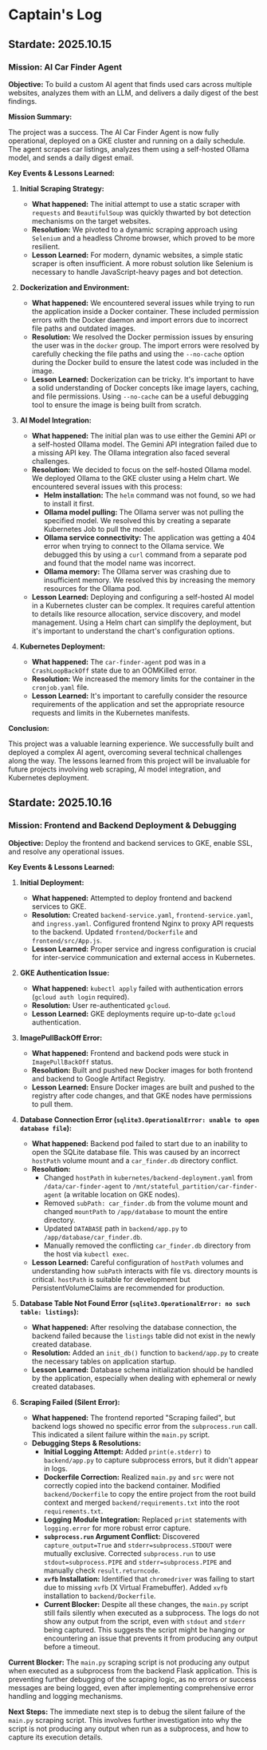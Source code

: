 # Captain's Log

## Stardate: 2025.10.15

### Mission: AI Car Finder Agent

**Objective:** To build a custom AI agent that finds used cars across multiple websites, analyzes them with an LLM, and delivers a daily digest of the best findings.

**Mission Summary:**

The project was a success. The AI Car Finder Agent is now fully operational, deployed on a GKE cluster and running on a daily schedule. The agent scrapes car listings, analyzes them using a self-hosted Ollama model, and sends a daily digest email.

**Key Events & Lessons Learned:**

1.  **Initial Scraping Strategy:**
    *   **What happened:** The initial attempt to use a static scraper with `requests` and `BeautifulSoup` was quickly thwarted by bot detection mechanisms on the target websites.
    *   **Resolution:** We pivoted to a dynamic scraping approach using `Selenium` and a headless Chrome browser, which proved to be more resilient.
    *   **Lesson Learned:** For modern, dynamic websites, a simple static scraper is often insufficient. A more robust solution like Selenium is necessary to handle JavaScript-heavy pages and bot detection.

2.  **Dockerization and Environment:**
    *   **What happened:** We encountered several issues while trying to run the application inside a Docker container. These included permission errors with the Docker daemon and import errors due to incorrect file paths and outdated images.
    *   **Resolution:** We resolved the Docker permission issues by ensuring the user was in the `docker` group. The import errors were resolved by carefully checking the file paths and using the `--no-cache` option during the Docker build to ensure the latest code was included in the image.
    *   **Lesson Learned:** Dockerization can be tricky. It's important to have a solid understanding of Docker concepts like image layers, caching, and file permissions. Using `--no-cache` can be a useful debugging tool to ensure the image is being built from scratch.

3.  **AI Model Integration:**
    *   **What happened:** The initial plan was to use either the Gemini API or a self-hosted Ollama model. The Gemini API integration failed due to a missing API key. The Ollama integration also faced several challenges.
    *   **Resolution:** We decided to focus on the self-hosted Ollama model. We deployed Ollama to the GKE cluster using a Helm chart. We encountered several issues with this process:
        *   **Helm installation:** The `helm` command was not found, so we had to install it first.
        *   **Ollama model pulling:** The Ollama server was not pulling the specified model. We resolved this by creating a separate Kubernetes Job to pull the model.
        *   **Ollama service connectivity:** The application was getting a 404 error when trying to connect to the Ollama service. We debugged this by using a `curl` command from a separate pod and found that the model name was incorrect.
        *   **Ollama memory:** The Ollama server was crashing due to insufficient memory. We resolved this by increasing the memory resources for the Ollama pod.
    *   **Lesson Learned:** Deploying and configuring a self-hosted AI model in a Kubernetes cluster can be complex. It requires careful attention to details like resource allocation, service discovery, and model management. Using a Helm chart can simplify the deployment, but it's important to understand the chart's configuration options.

4.  **Kubernetes Deployment:**
    *   **What happened:** The `car-finder-agent` pod was in a `CrashLoopBackOff` state due to an OOMKilled error.
    *   **Resolution:** We increased the memory limits for the container in the `cronjob.yaml` file.
    *   **Lesson Learned:** It's important to carefully consider the resource requirements of the application and set the appropriate resource requests and limits in the Kubernetes manifests.

**Conclusion:**

This project was a valuable learning experience. We successfully built and deployed a complex AI agent, overcoming several technical challenges along the way. The lessons learned from this project will be invaluable for future projects involving web scraping, AI model integration, and Kubernetes deployment.

## Stardate: 2025.10.16

### Mission: Frontend and Backend Deployment & Debugging

**Objective:** Deploy the frontend and backend services to GKE, enable SSL, and resolve any operational issues.

**Key Events & Lessons Learned:**

1.  **Initial Deployment:**
    *   **What happened:** Attempted to deploy frontend and backend services to GKE.
    *   **Resolution:** Created `backend-service.yaml`, `frontend-service.yaml`, and `ingress.yaml`. Configured frontend Nginx to proxy API requests to the backend. Updated `frontend/Dockerfile` and `frontend/src/App.js`.
    *   **Lesson Learned:** Proper service and ingress configuration is crucial for inter-service communication and external access in Kubernetes.

2.  **GKE Authentication Issue:**
    *   **What happened:** `kubectl apply` failed with authentication errors (`gcloud auth login` required).
    *   **Resolution:** User re-authenticated `gcloud`.
    *   **Lesson Learned:** GKE deployments require up-to-date `gcloud` authentication.

3.  **ImagePullBackOff Error:**
    *   **What happened:** Frontend and backend pods were stuck in `ImagePullBackOff` status.
    *   **Resolution:** Built and pushed new Docker images for both frontend and backend to Google Artifact Registry.
    *   **Lesson Learned:** Ensure Docker images are built and pushed to the registry after code changes, and that GKE nodes have permissions to pull them.

4.  **Database Connection Error (`sqlite3.OperationalError: unable to open database file`):**
    *   **What happened:** Backend pod failed to start due to an inability to open the SQLite database file. This was caused by an incorrect `hostPath` volume mount and a `car_finder.db` directory conflict.
    *   **Resolution:**
        *   Changed `hostPath` in `kubernetes/backend-deployment.yaml` from `/data/car-finder-agent` to `/mnt/stateful_partition/car-finder-agent` (a writable location on GKE nodes).
        *   Removed `subPath: car_finder.db` from the volume mount and changed `mountPath` to `/app/database` to mount the entire directory.
        *   Updated `DATABASE` path in `backend/app.py` to `/app/database/car_finder.db`.
        *   Manually removed the conflicting `car_finder.db` directory from the host via `kubectl exec`.
    *   **Lesson Learned:** Careful configuration of `hostPath` volumes and understanding how `subPath` interacts with file vs. directory mounts is critical. `hostPath` is suitable for development but PersistentVolumeClaims are recommended for production.

5.  **Database Table Not Found Error (`sqlite3.OperationalError: no such table: listings`):**
    *   **What happened:** After resolving the database connection, the backend failed because the `listings` table did not exist in the newly created database.
    *   **Resolution:** Added an `init_db()` function to `backend/app.py` to create the necessary tables on application startup.
    *   **Lesson Learned:** Database schema initialization should be handled by the application, especially when dealing with ephemeral or newly created databases.

6.  **Scraping Failed (Silent Error):**
    *   **What happened:** The frontend reported "Scraping failed", but backend logs showed no specific error from the `subprocess.run` call. This indicated a silent failure within the `main.py` script.
    *   **Debugging Steps & Resolutions:**
        *   **Initial Logging Attempt:** Added `print(e.stderr)` to `backend/app.py` to capture subprocess errors, but it didn't appear in logs.
        *   **Dockerfile Correction:** Realized `main.py` and `src` were not correctly copied into the backend container. Modified `backend/Dockerfile` to copy the entire project from the root build context and merged `backend/requirements.txt` into the root `requirements.txt`.
        *   **Logging Module Integration:** Replaced `print` statements with `logging.error` for more robust error capture.
        *   **`subprocess.run` Argument Conflict:** Discovered `capture_output=True` and `stderr=subprocess.STDOUT` were mutually exclusive. Corrected `subprocess.run` to use `stdout=subprocess.PIPE` and `stderr=subprocess.PIPE` and manually check `result.returncode`.
        *   **`xvfb` Installation:** Identified that `chromedriver` was failing to start due to missing `xvfb` (X Virtual Framebuffer). Added `xvfb` installation to `backend/Dockerfile`.
        *   **Current Blocker:** Despite all these changes, the `main.py` script still fails silently when executed as a subprocess. The logs do not show any output from the script, even with `stdout` and `stderr` being captured. This suggests the script might be hanging or encountering an issue that prevents it from producing any output before a timeout.

**Current Blocker:** The `main.py` scraping script is not producing any output when executed as a subprocess from the backend Flask application. This is preventing further debugging of the scraping logic, as no errors or success messages are being logged, even after implementing comprehensive error handling and logging mechanisms.

**Next Steps:** The immediate next step is to debug the silent failure of the `main.py` scraping script. This involves further investigation into why the script is not producing any output when run as a subprocess, and how to capture its execution details.